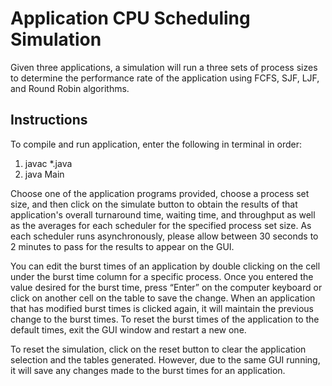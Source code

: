 # Application CPU Scheduling Simulation
Given three applications, a simulation will run a three sets of process sizes to determine the performance rate of the application using FCFS, SJF, LJF, and Round Robin algorithms.

## Instructions
To compile and run application, enter the following in terminal in order:
1. javac *.java
2. java Main

Choose one of the application programs provided, choose a process set size, and then click on the simulate button to obtain the results of that application's overall turnaround time, waiting time, and throughput as well as the averages for each scheduler for the specified process set size. As each scheduler runs asynchronously, please allow between 30 seconds to 2 minutes to pass for the results to appear on the GUI.

You can edit the burst times of an application by double clicking on the cell under the burst time column for a specific process. Once you entered the value desired for the burst time, press “Enter” on the computer keyboard or click on another cell on the table to save the change. When an application that has modified burst times is clicked again, it will maintain the previous change to the burst times. To reset the burst times of the application to the default times, exit the GUI window and restart a new one. 

To reset the simulation, click on the reset button to clear the application selection and the tables generated. However, due to the same GUI running, it will save any changes made to the burst times for an application.

